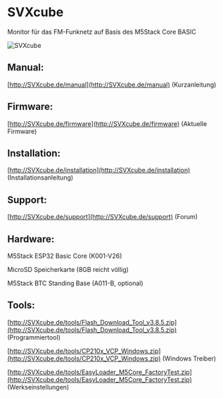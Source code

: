 # SVXcube 

Monitor für das FM-Funknetz auf Basis des M5Stack Core BASIC

![SVXcube](http://SVXcube.de/pictures/title.jpg)

## Manual:

[http://SVXcube.de/manual](http://SVXcube.de/manual) (Kurzanleitung)

## Firmware:

[http://SVXcube.de/firmware](http://SVXcube.de/firmware) (Aktuelle Firmware)

## Installation:

[http://SVXcube.de/installation](http://SVXcube.de/installation) (Installationsanleitung)

## Support:

[http://SVXcube.de/support](http://SVXcube.de/support) (Forum)

## Hardware:

M5Stack ESP32 Basic Core (K001-V26)

MicroSD Speicherkarte (8GB reicht völlig) 

M5Stack BTC Standing Base (A011-B, optional)

## Tools:

[http://SVXcube.de/tools/Flash_Download_Tool_v3.8.5.zip](http://SVXcube.de/tools/Flash_Download_Tool_v3.8.5.zip) (Programmiertool)

[http://SVXcube.de/tools/CP210x_VCP_Windows.zip](http://SVXcube.de/tools/CP210x_VCP_Windows.zip) (Windows Treiber)

[http://SVXcube.de/tools/EasyLoader_M5Core_FactoryTest.zip](http://SVXcube.de/tools/EasyLoader_M5Core_FactoryTest.zip) (Werkseinstellungen)



